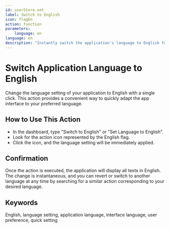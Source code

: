 ```yaml
---
id: userStore.set
label: Switch to English
icon: flagEn
action: function
parameters:
    language: en
language: en
description: "Instantly switch the application's language to English for a seamless user experience."
---
```


# Switch Application Language to English

Change the language setting of your application to English with a single click. This action provides a convenient way to quickly adapt the app interface to your preferred language.

## How to Use This Action

- In the dashboard, type "Switch to English" or "Set Language to English".
- Look for the action icon represented by the English flag.
- Click the icon, and the language setting will be immediately applied.

## Confirmation

Once the action is executed, the application will display all texts in English. The change is instantaneous, and you can revert or switch to another language at any time by searching for a similar action corresponding to your desired language.

## Keywords
English, language setting, application language, interface language, user preference, quick setting
